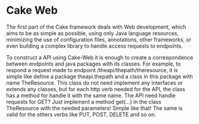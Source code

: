 # Cake Web
The first part of the Cake framework deals with Web development, which aims to be as simple as possible, using only Java language resources, minimizing the use of configuration files, annotations, other frameworks, or even building a complex library to handle access requests to endpoints.

To construct a API using Cake-Web it is enough to create a correspondence between endpoints and java packages with its classes. For example, to respond a request made to endpoint /theapi/thepath/theresource, it is simple like define a package theapi.thepath and a class in this package with name TheResource. This class do not need implement any interfaces or extends any classes, but for each http verb needed for the API, the class has a method for handle it with the same name.
The API need handle requests for GET? Just implement a method get(...) in the class TheResource with the needed parameters! Simple like that!
The same is valid for the others verbs like PUT, POST, DELETE and so on.
